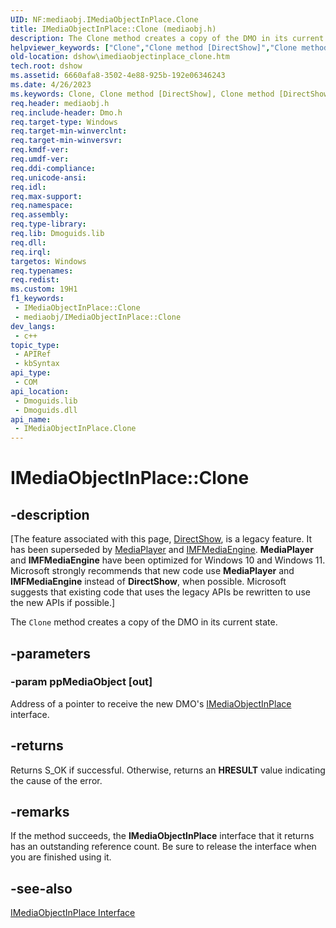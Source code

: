 ```yaml
---
UID: NF:mediaobj.IMediaObjectInPlace.Clone
title: IMediaObjectInPlace::Clone (mediaobj.h)
description: The Clone method creates a copy of the DMO in its current state.
helpviewer_keywords: ["Clone","Clone method [DirectShow]","Clone method [DirectShow]","IMediaObjectInPlace interface","IMediaObjectInPlace interface [DirectShow]","Clone method","IMediaObjectInPlace.Clone","IMediaObjectInPlace::Clone","IMediaObjectInPlaceClone","dshow.imediaobjectinplace_clone","mediaobj/IMediaObjectInPlace::Clone"]
old-location: dshow\imediaobjectinplace_clone.htm
tech.root: dshow
ms.assetid: 6660afa8-3502-4e88-925b-192e06346243
ms.date: 4/26/2023
ms.keywords: Clone, Clone method [DirectShow], Clone method [DirectShow],IMediaObjectInPlace interface, IMediaObjectInPlace interface [DirectShow],Clone method, IMediaObjectInPlace.Clone, IMediaObjectInPlace::Clone, IMediaObjectInPlaceClone, dshow.imediaobjectinplace_clone, mediaobj/IMediaObjectInPlace::Clone
req.header: mediaobj.h
req.include-header: Dmo.h
req.target-type: Windows
req.target-min-winverclnt: 
req.target-min-winversvr: 
req.kmdf-ver: 
req.umdf-ver: 
req.ddi-compliance: 
req.unicode-ansi: 
req.idl: 
req.max-support: 
req.namespace: 
req.assembly: 
req.type-library: 
req.lib: Dmoguids.lib
req.dll: 
req.irql: 
targetos: Windows
req.typenames: 
req.redist: 
ms.custom: 19H1
f1_keywords:
 - IMediaObjectInPlace::Clone
 - mediaobj/IMediaObjectInPlace::Clone
dev_langs:
 - c++
topic_type:
 - APIRef
 - kbSyntax
api_type:
 - COM
api_location:
 - Dmoguids.lib
 - Dmoguids.dll
api_name:
 - IMediaObjectInPlace.Clone
---
```


# IMediaObjectInPlace::Clone


## -description

\[The feature associated with this page, [DirectShow](/windows/win32/directshow/directshow), is a legacy feature. It has been superseded by [MediaPlayer](/uwp/api/Windows.Media.Playback.MediaPlayer) and [IMFMediaEngine](/windows/win32/api/mfmediaengine/nn-mfmediaengine-imfmediaengine). **MediaPlayer** and **IMFMediaEngine** have been optimized for Windows 10 and Windows 11. Microsoft strongly recommends that new code use **MediaPlayer** and **IMFMediaEngine** instead of **DirectShow**, when possible. Microsoft suggests that existing code that uses the legacy APIs be rewritten to use the new APIs if possible.\]

The <code>Clone</code> method creates a copy of the DMO in its current state.

## -parameters

### -param ppMediaObject [out]

Address of a pointer to receive the new DMO's <a href="/windows/desktop/api/mediaobj/nn-mediaobj-imediaobjectinplace">IMediaObjectInPlace</a> interface.

## -returns

Returns S_OK if successful. Otherwise, returns an <b>HRESULT</b> value indicating the cause of the error.

## -remarks

If the method succeeds, the <b>IMediaObjectInPlace</b> interface that it returns has an outstanding reference count. Be sure to release the interface when you are finished using it.

## -see-also

<a href="/windows/desktop/api/mediaobj/nn-mediaobj-imediaobjectinplace">IMediaObjectInPlace Interface</a>